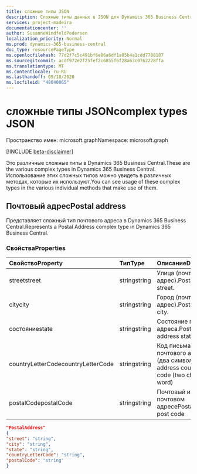 ```yaml
---
title: сложные типы JSON
description: Сложные типы данных в JSON для Dynamics 365 Business Central.
services: project-madeira
documentationcenter: ''
author: SusanneWindfeldPedersen
localization_priority: Normal
ms.prod: dynamics-365-business-central
doc_type: resourcePageType
ms.openlocfilehash: 77d2f7c5c491bf6e86a6df1a05b4a1cdd7788187
ms.sourcegitcommit: acdf972e2f25fef2c6855f6f28a63c0762228ffa
ms.translationtype: MT
ms.contentlocale: ru-RU
ms.lasthandoff: 09/18/2020
ms.locfileid: "48040065"
---
```

# <a name="complex-types-json"></a><span data-ttu-id="a987c-103">сложные типы JSON</span><span class="sxs-lookup"><span data-stu-id="a987c-103">complex types JSON</span></span>

<span data-ttu-id="a987c-104">Пространство имен: microsoft.graph</span><span class="sxs-lookup"><span data-stu-id="a987c-104">Namespace: microsoft.graph</span></span>

[!INCLUDE [beta-disclaimer](../../includes/beta-disclaimer.md)]

<span data-ttu-id="a987c-105">Это различные сложные типы в Dynamics 365 Business Central.</span><span class="sxs-lookup"><span data-stu-id="a987c-105">These are the various complex types in Dynamics 365 Business Central.</span></span> <span data-ttu-id="a987c-106">Использование этих сложных типов можно увидеть в различных методах, которые их используют.</span><span class="sxs-lookup"><span data-stu-id="a987c-106">You can see usage of these complex types in the various individual methods that make use of them.</span></span>

## <a name="postal-address"></a><span data-ttu-id="a987c-107">Почтовый адрес</span><span class="sxs-lookup"><span data-stu-id="a987c-107">Postal address</span></span>

<span data-ttu-id="a987c-108">Представляет сложный тип почтового адреса в Dynamics 365 Business Central.</span><span class="sxs-lookup"><span data-stu-id="a987c-108">Represents a Postal Address complex type in Dynamics 365 Business Central.</span></span>

### <a name="properties"></a><span data-ttu-id="a987c-109">Свойства</span><span class="sxs-lookup"><span data-stu-id="a987c-109">Properties</span></span>
| <span data-ttu-id="a987c-110">Свойство</span><span class="sxs-lookup"><span data-stu-id="a987c-110">Property</span></span>     | <span data-ttu-id="a987c-111">Тип</span><span class="sxs-lookup"><span data-stu-id="a987c-111">Type</span></span>       |<span data-ttu-id="a987c-112">Описание</span><span class="sxs-lookup"><span data-stu-id="a987c-112">Description</span></span>             |
|:-------------|:---------|:-----------------------|
|<span data-ttu-id="a987c-113">street</span><span class="sxs-lookup"><span data-stu-id="a987c-113">street</span></span>        |<span data-ttu-id="a987c-114">string</span><span class="sxs-lookup"><span data-stu-id="a987c-114">string</span></span>    |<span data-ttu-id="a987c-115">Улица (почтовый адрес).</span><span class="sxs-lookup"><span data-stu-id="a987c-115">Postal address street.</span></span>  |
|<span data-ttu-id="a987c-116">city</span><span class="sxs-lookup"><span data-stu-id="a987c-116">city</span></span>          |<span data-ttu-id="a987c-117">string</span><span class="sxs-lookup"><span data-stu-id="a987c-117">string</span></span>    |<span data-ttu-id="a987c-118">Город (почтовый адрес).</span><span class="sxs-lookup"><span data-stu-id="a987c-118">Postal address city.</span></span>    |
|<span data-ttu-id="a987c-119">состояние</span><span class="sxs-lookup"><span data-stu-id="a987c-119">state</span></span>         |<span data-ttu-id="a987c-120">string</span><span class="sxs-lookup"><span data-stu-id="a987c-120">string</span></span>    |<span data-ttu-id="a987c-121">Состояние почтового адреса.</span><span class="sxs-lookup"><span data-stu-id="a987c-121">Postal address state.</span></span>   |
|<span data-ttu-id="a987c-122">countryLetterCode</span><span class="sxs-lookup"><span data-stu-id="a987c-122">countryLetterCode</span></span>|<span data-ttu-id="a987c-123">string</span><span class="sxs-lookup"><span data-stu-id="a987c-123">string</span></span> |<span data-ttu-id="a987c-124">Код письма для почтового адреса (два символа)</span><span class="sxs-lookup"><span data-stu-id="a987c-124">Postal address country letter code (two character word)</span></span>|
|<span data-ttu-id="a987c-125">postalCode</span><span class="sxs-lookup"><span data-stu-id="a987c-125">postalCode</span></span>    |<span data-ttu-id="a987c-126">string</span><span class="sxs-lookup"><span data-stu-id="a987c-126">string</span></span>    |<span data-ttu-id="a987c-127">Почтовый индекс в почтовом адресе</span><span class="sxs-lookup"><span data-stu-id="a987c-127">Postal address post code</span></span>|

```json
"PostalAddress" 
{ 
"street": "string",
"city": "string", 
"state": "string", 
"countryLetterCode": "string", 
"postalCode": "string" 
} 
 ```



